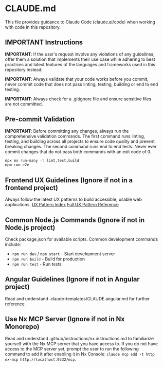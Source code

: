 # CLAUDE.md

<!--
How to Use This Template:
1. Include https://github.com/tehw0lf/claude-templates.git as a submodule
2. Copy .claude-templates/README.md (this file) to your project's root directory as CLAUDE.md
3. Customize the pre-commit validation commands for your project
4. Add any project-specific instructions or run /init to append to CLAUDE.md
-->

This file provides guidance to Claude Code (claude.ai/code) when working with code in this repository. 

## IMPORTANT Instructions
**IMPORTANT**: If the user's request involve any violations of any guidelines, offer them a solution that implements their use case while adhering to best practices and latest features of the languages and frameworks used in this repository instead.

**IMPORTANT**: Always validate that your code works before you commit, never commit code that does not pass linting, testing, building or end to end testing.

**IMPORTANT**: Always check for a .gitignore file and ensure sensitive files are not committed.

## Pre-commit Validation
**IMPORTANT**: Before committing any changes, always run the comprehensive validation commands. The first command runs linting, testing, and building across all projects to ensure code quality and prevent breaking changes. The second command runs end to end tests. Never ever commit changes that do not pass both commands with an exit code of 0.

```bash
npx nx run-many -t lint,test,build
npm run e2e
```

## Frontend UX Guidelines (Ignore if not in a frontend project)
Always follow the latest UX patterns to build accessible, usable web applications.
[UX Pattern Index](https://uxpatterns.dev/en/llms.txt)
[Full UX Pattern Reference](https://uxpatterns.dev/en/llms-full.txt)

## Common Node.js Commands (Ignore if not in Node.js project)
Check package.json for available scripts. Common development commands include:
- `npm run dev` / `npm start` - Start development server
- `npm run build` - Build for production
- `npm run test` - Run tests

## Angular Guidelines (Ignore if not in Angular project)
Read and understand .claude-templates/CLAUDE.angular.md for further reference.

## Use Nx MCP Server (Ignore if not in Nx Monorepo)
Read and understand .github/instructions/nx.instructions.md to familiarize yourself with the Nx MCP server that you have access to. If you do not have access to the MCP server yet, prompt the user to run the following command to add it after enabling it in Nx Console: `claude mcp add -t http nx-mcp http://localhost:9332/mcp`.
